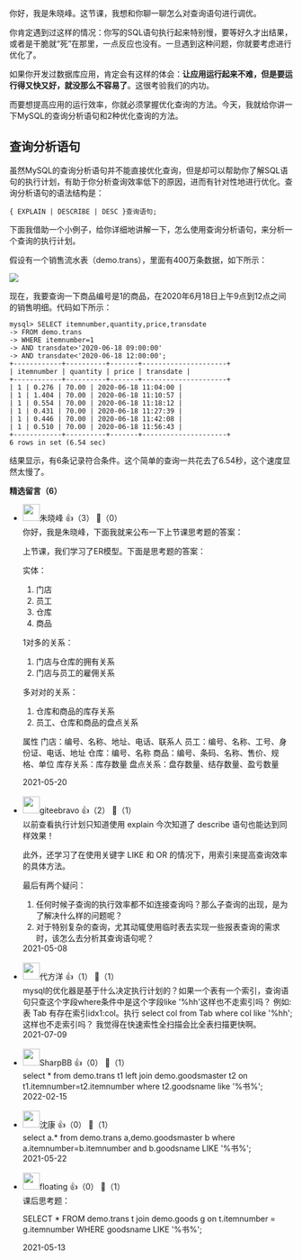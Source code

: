 你好，我是朱晓峰。这节课，我想和你聊一聊怎么对查询语句进行调优。

你肯定遇到过这样的情况：你写的SQL语句执行起来特别慢，要等好久才出结果，或者是干脆就“死”在那里，一点反应也没有。一旦遇到这种问题，你就要考虑进行优化了。

如果你开发过数据库应用，肯定会有这样的体会：**让应用运行起来不难，但是要运行得又快又好，就没那么不容易了**。这很考验我们的内功。

而要想提高应用的运行效率，你就必须掌握优化查询的方法。今天，我就给你讲一下MySQL的查询分析语句和2种优化查询的方法。

## 查询分析语句

虽然MySQL的查询分析语句并不能直接优化查询，但是却可以帮助你了解SQL语句的执行计划，有助于你分析查询效率低下的原因，进而有针对性地进行优化。查询分析语句的语法结构是：

```
{ EXPLAIN | DESCRIBE | DESC }查询语句;
```

下面我借助一个小例子，给你详细地讲解一下，怎么使用查询分析语句，来分析一个查询的执行计划。

假设有一个销售流水表（demo.trans），里面有400万条数据，如下所示：

![](https://static001.geekbang.org/resource/image/07/bf/0771b07c86d2ebc355788e606f176cbf.jpeg?wh=1758%2A453)

现在，我要查询一下商品编号是1的商品，在2020年6月18日上午9点到12点之间的销售明细。代码如下所示：

```
mysql> SELECT itemnumber,quantity,price,transdate
-> FROM demo.trans
-> WHERE itemnumber=1
-> AND transdate>'2020-06-18 09:00:00'
-> AND transdate<'2020-06-18 12:00:00';
+------------+----------+-------+---------------------+
| itemnumber | quantity | price | transdate |
+------------+----------+-------+---------------------+
| 1 | 0.276 | 70.00 | 2020-06-18 11:04:00 |
| 1 | 1.404 | 70.00 | 2020-06-18 11:10:57 |
| 1 | 0.554 | 70.00 | 2020-06-18 11:18:12 |
| 1 | 0.431 | 70.00 | 2020-06-18 11:27:39 |
| 1 | 0.446 | 70.00 | 2020-06-18 11:42:08 |
| 1 | 0.510 | 70.00 | 2020-06-18 11:56:43 |
+------------+----------+-------+---------------------+
6 rows in set (6.54 sec)
```

结果显示，有6条记录符合条件。这个简单的查询一共花去了6.54秒，这个速度显然太慢了。
<div><strong>精选留言（6）</strong></div><ul>
<li><img src="https://thirdwx.qlogo.cn/mmopen/vi_32/Q0j4TwGTfTLZKoB7sooIiaCHqcdNGI97WI3ZJLJph4mibIiat1qRvrBmkicZTEYvyT5iax1vlLFFgk2xgUibmnWvkicWA/132" width="30px"><span>朱晓峰</span> 👍（3） 💬（0）<div>你好，我是朱晓峰，下面我就来公布一下上节课思考题的答案：

上节课，我们学习了ER模型。下面是思考题的答案：

实体：
1. 门店
2. 员工
3. 仓库
4. 商品

1对多的关系：
1.  门店与仓库的拥有关系
2. 门店与员工的雇佣关系

多对对的关系：
1. 仓库和商品的库存关系
2. 员工、仓库和商品的盘点关系

属性
门店：编号、名称、地址、电话、联系人
员工：编号、名称、工号、身份证、电话、地址
仓库：编号、名称
商品：编号、条码、名称、售价、规格、单位
库存关系：库存数量
盘点关系：盘存数量、结存数量、盈亏数量</div>2021-05-20</li><br/><li><img src="https://static001.geekbang.org/account/avatar/00/0f/56/ea/32608c44.jpg" width="30px"><span>giteebravo</span> 👍（2） 💬（1）<div>
以前查看执行计划只知道使用 explain 今次知道了 describe 语句也能达到同样效果！

此外，还学习了在使用关键字 LIKE 和 OR 的情况下，用索引来提高查询效率的具体方法。

最后有两个疑问：
1. 任何时候子查询的执行效率都不如连接查询吗？那么子查询的出现，是为了解决什么样的问题呢？
2. 对于特别复杂的查询，尤其动辄使用临时表去实现一些报表查询的需求时，该怎么去分析其查询语句呢？
</div>2021-05-08</li><br/><li><img src="" width="30px"><span>代方洋</span> 👍（1） 💬（1）<div>mysql的优化器是基于什么决定执行计划的？如果一个表有一个索引，查询语句只查这个字段where条件中是这个字段like &#39;%hh&#39;这样也不走索引吗？
例如:表 Tab 有存在索引idx1:col。执行
select col from Tab where col like &#39;%hh&#39;;这样也不走索引吗？
我觉得在快速索性全扫描会比全表扫描更快啊。</div>2021-07-09</li><br/><li><img src="https://static001.geekbang.org/account/avatar/00/1e/bd/6d/7010f98e.jpg" width="30px"><span>SharpBB</span> 👍（0） 💬（1）<div>select * from 
demo.trans t1 
left join 
demo.goodsmaster t2 
on 
t1.itemnumber=t2.itemnumber 
where t2.goodsname like &#39;%书%&#39;;</div>2022-02-15</li><br/><li><img src="https://static001.geekbang.org/account/avatar/00/18/95/11/eb431e52.jpg" width="30px"><span>沈康</span> 👍（0） 💬（1）<div>select a.* 
from demo.trans a,demo.goodsmaster b 
where 
a.itemnumber=b.itemnumber 
and 
b.goodsname LIKE &#39;%书%&#39;;</div>2021-05-22</li><br/><li><img src="https://static001.geekbang.org/account/avatar/00/1b/ff/de/075d2c8e.jpg" width="30px"><span>floating</span> 👍（0） 💬（1）<div>课后思考题：

SELECT
  *
FROM
  demo.trans t
  join demo.goods g on t.itemnumber = g.itemnumber
WHERE
  goodsname LIKE &#39;%书%&#39;;</div>2021-05-13</li><br/>
</ul>